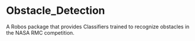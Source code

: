 # Obstacle_Detection
A Robos package that provides Classifiers trained to recognize obstacles in the NASA RMC competition.
